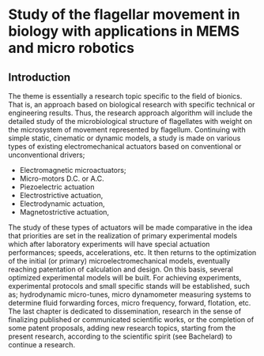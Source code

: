 # Study of the flagellar movement in biology with applications in MEMS and micro robotics

## Introduction
The theme is essentially a research topic specific to the field of bionics. That is, an approach based on biological research with specific technical or engineering results.
Thus, the research approach algorithm will include the detailed study of the microbiological structure of flagellates with weight on the microsystem of movement represented by flagellum. Continuing with simple static, cinematic or dynamic models, a study is made on various types of existing electromechanical actuators based on conventional or unconventional drivers;
- Electromagnetic microactuators; 
- Micro-motors D.C. or A.C.
- Piezoelectric actuation
- Electrostrictive actuation,
- Electrodynamic actuation,
- Magnetostrictive actuation,
			
The study of these types of actuators will be made comparative in the idea that priorities are set in the realization of primary experimental models which after laboratory experiments will have special actuation performances; speeds, accelerations, etc.
It then returns to the optimization of the initial (or primary) microelectromechanical models, eventually reaching patentation of calculation and design. On this basis, several optimized experimental models will be built.
For achieving experiments, experimental protocols and small specific stands will be established, such as; hydrodynamic micro-tunes, micro dynamometer measuring systems to determine fluid forwarding forces, micro frequency, forward, flotation, etc.
The last chapter is dedicated to dissemination, research in the sense of finalizing published or communicated scientific works, or the completion of some patent proposals, adding new research topics, starting from the present research, according to the scientific spirit (see Bachelard) to continue a research.
